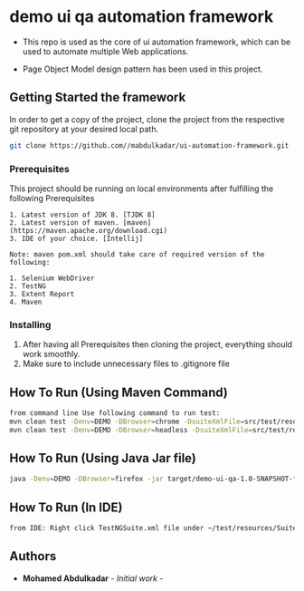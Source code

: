 # demo ui qa automation framework

* This repo is used as the core of ui automation framework, which can be used to automate multiple Web applications.

* Page Object Model design pattern has been used in this project.


## Getting Started the framework

In order to get a copy of the project, clone the project from the respective git repository at your desired local path.

```bash
git clone https://github.com//mabdulkadar/ui-automation-framework.git

```

### Prerequisites

This project should be running on local environments after fulfilling the following Prerequisites

```
1. Latest version of JDK 8. [TJDK 8]
2. Latest version of maven. [maven] (https://maven.apache.org/download.cgi)
3. IDE of your choice. [Intellij] 

Note: maven pom.xml should take care of required version of the following:

1. Selenium WebDriver
2. TestNG
3. Extent Report
4. Maven
```

### Installing

1. After having all Prerequisites then cloning the project, everything should work smoothly.
2. Make sure to include unnecessary files to .gitignore file



## How To Run (Using Maven Command)
```bash
from command line Use following command to run test:
mvn clean test -Denv=DEMO -DBrowser=chrome -DsuiteXmlFile=src/test/resources/Suites/TestSuite.xml
mvn clean test -Denv=DEMO -DBrowser=headless -DsuiteXmlFile=src/test/resources/Suites/TestSuite.xml


```

## How To Run (Using Java Jar file)
```bash
java -Denv=DEMO -DBrowser=firefox -jar target/demo-ui-qa-1.0-SNAPSHOT-fat-tests.jar src/test/resources/Suites/TestSuite.xml

```

## How To Run (In IDE)
```bash
from IDE: Right click TestNGSuite.xml file under ~/test/resources/Suites folder and pass parameters -Denv=DEMO -DBrowser=firefox
```

## Authors

* **Mohamed Abdulkadar** - *Initial work* -

